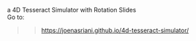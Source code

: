 a 4D Tesseract Simulator with Rotation Slides
<br>Go to:
>>https://joenasriani.github.io/4d-tesseract-simulator/
